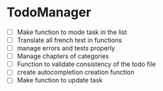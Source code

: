 # TodoManager
- [ ] Make function to mode task in the list
- [ ] Translate all french test in functions
- [ ] manage errors and tests properly
- [ ] Manage chapters of categories
- [ ] Function to validate consistency of the todo file
- [ ] create autocompletion creation function
- [ ] Make function to update task

<!-- File managed by TodoManager version=1 -->
